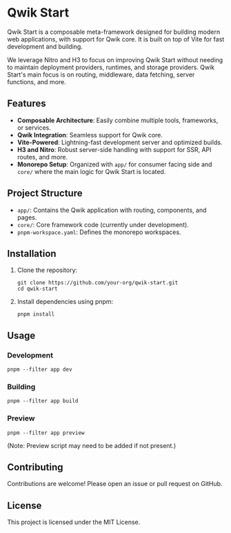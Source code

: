 # Qwik Start

Qwik Start is a composable meta-framework designed for building modern web applications, with support for Qwik core. It is built on top of Vite for fast development and building.

We leverage Nitro and H3 to focus on improving Qwik Start without needing to maintain deployment providers, runtimes, and storage providers. Qwik Start's main focus is on routing, middleware, data fetching, server functions, and more.

## Features

- **Composable Architecture**: Easily combine multiple tools, frameworks, or services.
- **Qwik Integration**: Seamless support for Qwik core.
- **Vite-Powered**: Lightning-fast development server and optimized builds.
- **H3 and Nitro**: Robust server-side handling with support for SSR, API routes, and more.
- **Monorepo Setup**: Organized with `app/` for consumer facing side and `core/` where the main logic for Qwik Start is located.

## Project Structure

- `app/`: Contains the Qwik application with routing, components, and pages.
- `core/`: Core framework code (currently under development).
- `pnpm-workspace.yaml`: Defines the monorepo workspaces.

## Installation

1. Clone the repository:
   ```
   git clone https://github.com/your-org/qwik-start.git
   cd qwik-start
   ```

2. Install dependencies using pnpm:
   ```
   pnpm install
   ```

## Usage

### Development

```
pnpm --filter app dev
```

### Building

```
pnpm --filter app build
```

### Preview

```
pnpm --filter app preview
```

(Note: Preview script may need to be added if not present.)

## Contributing

Contributions are welcome! Please open an issue or pull request on GitHub.

## License

This project is licensed under the MIT License.
